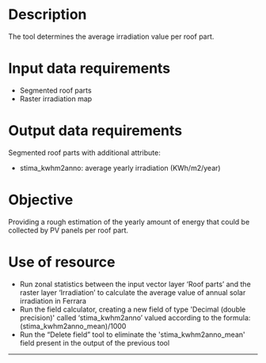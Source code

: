 # Description
The tool determines the average irradiation value per roof part.

# Input data requirements

* Segmented roof parts 
* Raster irradiation map 

# Output data requirements

Segmented roof parts with additional attribute:

* stima_kwhm2anno: average yearly irradiation (KWh/m2/year)

# Objective
Providing a rough estimation of the yearly amount of energy that could be collected by PV panels per roof part.

# Use of resource

* Run zonal statistics between the input vector layer ‘Roof parts’ and the raster layer ‘Irradiation’ to calculate the average value of annual solar irradiation in Ferrara
* Run the field calculator, creating a new field of type 'Decimal (double precision)' called ‘stima_kwhm2anno’ valued according to the formula: (stima_kwhm2anno_mean)/1000
* Run the “Delete field” tool to eliminate the 'stima_kwhm2anno_mean' field present in the output of the previous tool

--------------------------------------------------------------------------------------------------------
